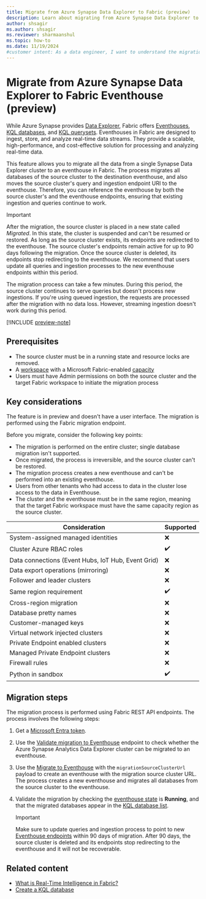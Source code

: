 ```yaml
---
title: Migrate from Azure Synapse Data Explorer to Fabric (preview)
description: Learn about migrating from Azure Synapse Data Explorer to Microsoft Fabric, including key considerations and different migration scenarios.
author: shsagir
ms.author: shsagir
ms.reviewer: sharmaanshul
ms.topic: how-to
ms.date: 11/19/2024
#customer intent: As a data engineer, I want to understand the migration process from Azure Synapse Data Explorer to Fabric Eventhouse so that I can effectively transition my workloads.
---
```


# Migrate from Azure Synapse Data Explorer to Fabric Eventhouse (preview)

While Azure Synapse provides [Data Explorer](/azure/synapse-analytics/data-explorer/data-explorer-overview), Fabric offers [Eventhouses](eventhouse.md), [KQL databases](create-database.md), and [KQL querysets](create-query-set.md). Eventhouses in Fabric are designed to ingest, store, and analyze real-time data streams. They provide a scalable, high-performance, and cost-effective solution for processing and analyzing real-time data.

This feature allows you to migrate all the data from a single Synapse Data Explorer cluster to an eventhouse in Fabric. The process migrates all databases of the source cluster to the destination eventhouse, and also moves the source cluster's query and ingestion endpoint URI to the eventhouse. Therefore, you can reference the eventhouse by both the source cluster's and the eventhouse endpoints, ensuring that existing ingestion and queries continue to work.

> [!IMPORTANT]
> After the migration, the source cluster is placed in a new state called *Migrated*. In this state, the cluster is suspended and can't be resumed or restored. As long as the source cluster exists, its endpoints are redirected to the eventhouse. The source cluster's endpoints remain active for up to 90 days following the migration. Once the source cluster is deleted, its endpoints stop redirecting to the eventhouse. We recommend that users update all queries and ingestion processes to the new eventhouse endpoints within this period.

The migration process can take a few minutes. During this period, the source cluster continues to serve queries but doesn't process new ingestions. If you're using queued ingestion, the requests are processed after the migration with no data loss. However, streaming ingestion doesn't work during this period.

[!INCLUDE [preview-note](../includes/feature-preview-note.md)]

## Prerequisites

- The source cluster must be in a running state and resource locks are removed.
- A [workspace](../get-started/create-workspaces.md) with a Microsoft Fabric-enabled [capacity](../enterprise/licenses.md#capacity)
- Users must have Admin permissions on both the source cluster and the target Fabric workspace to initiate the migration process

## Key considerations

The feature is in preview and doesn't have a user interface. The migration is performed using the Fabric migration endpoint.

Before you migrate, consider the following key points:

- The migration is performed on the entire cluster; single database migration isn't supported.
- Once migrated, the process is irreversible, and the source cluster can't be restored.
- The migration process creates a new eventhouse and can't be performed into an existing eventhouse.
- Users from other tenants who had access to data in the cluster lose access to the data in Eventhouse.
- The cluster and the eventhouse must be in the same region, meaning that the target Fabric workspace must have the same capacity region as the source cluster.

| Consideration                                      | Supported          |
|----------------------------------------------------|--------------------|
| System-assigned managed identities                 | :x:                |
| Cluster Azure RBAC roles                           | :heavy_check_mark: |
| Data connections (Event Hubs, IoT Hub, Event Grid) | :x:                |
| Data export operations (mirroring)                 | :x:                |
| Follower and leader clusters                       | :x:                |
| Same region requirement                            | :heavy_check_mark: |
| Cross-region migration                             | :x:                |
| Database pretty names                              | :x:                |
| Customer-managed keys                              | :x:                |
| Virtual network injected clusters                  | :x:                |
| Private Endpoint enabled clusters                  | :x:                |
| Managed Private Endpoint clusters                  | :x:                |
| Firewall rules                                     | :x:                |
| Python in sandbox                                  | :heavy_check_mark: |

<!-- **Migration scope**

- The migration is performed on the entire cluster; single database migration isn't supported.
- Once migrated, the process is irreversible, and the source cluster can't be restored.
- The migration process creates a new eventhouse and can't be performed into an existing eventhouse.
- Users from other tenants who had access to data in the cluster lose access to the data in Eventhouse.

**Identity and connections**

- System-assigned managed identities are not supported and aren't migrated.
- Cluster Azure role-based access control (Azure RBAC) roles are migrated and augmented with Eventhouse roles.
- Data connections aren't migrated. Not all data connections available in Synapse Data Explorer are supported in Eventhouse. You must manually re-create the supported data connections in Eventhouse.
- Data export operations like .export, continous export will not be migrated automatically.

**Compatibility**

- Follower and leader relationships must be removed before migration.
- Cross-region migration isn't supported.
- Database pretty names, customer-managed keys, virtual network injected clusters, Private Endpoint enabled clusters, Managed Private Endpoint clusters, and firewall rules aren't migrated.
- When the sandbox is migrated, Python is enabled in the eventhouse. -->

## Migration steps

The migration process is performed using Fabric REST API endpoints. The process involves the following steps:

1. Get a [Microsoft Entra token](/rest/api/fabric/articles/get-started/fabric-api-quickstart).
1. Use the [Validate migration to Eventhouse](migrate-api-validate-synapse-data-explorer.md) endpoint to check whether the Azure Synapse Analytics Data Explorer cluster can be migrated to an eventhouse.
1. Use the [Migrate to Eventhouse](migrate-api-to-eventhouse.md) with the `migrationSourceClusterUrl` payload to create an eventhouse with the migration source cluster URL. The process creates a new eventhouse and migrates all databases from the source cluster to the eventhouse.
1. Validate the migration by checking the [eventhouse state](manage-monitor-eventhouse.md#view-system-overview-details-for-an-eventhouse) is **Running**, and that the migrated databases appear in the [KQL database list](manage-monitor-eventhouse.md#view-all-databases-in-an-eventhouse).

    > [!IMPORTANT]
    > Make sure to update queries and ingestion process to point to new [Eventhouse endpoints](access-database-copy-uri.md#copy-uri) within 90 days of migration. After 90 days, the source cluster is deleted and its endpoints stop redirecting to the eventhouse and it will not be recoverable.

## Related content

- [What is Real-Time Intelligence in Fabric?](overview.md)
- [Create a KQL database](create-database.md)
